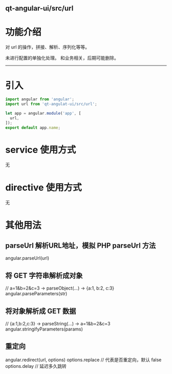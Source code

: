 qt-angular-ui/src/url
---

# 功能介绍
对 url 的操作，拼接、解析、序列化等等。

未进行配置的单独化处理。
和业务相关，后期可能删除。

---

# 引入

```javascript
import angular from 'angular';
import url from 'qt-angulat-ui/src/url';

let app = angular.module('app', [
  url,
]);
export default app.name;
```

# service 使用方式
无

# directive 使用方式
无

# 其他用法

## parseUrl 解析URL地址，模拟 PHP parseUrl 方法
angular.parseUrl(url)

## 将 GET 字符串解析成对象
// a=1&b=2&c=3 -> parseObject(...) -> {a:1, b:2, c:3}
angular.parseParameters(str)


## 将对象解析成 GET 数据
// {a:1,b:2,c:3} -> parseString(...) -> a=1&b=2&c=3
angular.stringifyParameters(params)

## 重定向
angular.redirect(url, options)
options.replace // 代表是否重定向，默认 false
options.delay // 延迟多久跳转
